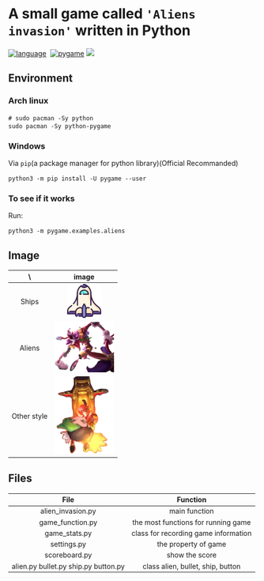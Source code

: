 # A small game called `'Aliens invasion'` written in Python
[![language](https://img.shields.io/badge/Language-Python%203.11.3-yellow?style=plastic&logo=appveyor)](https://docs.python.org/3/)
[![]()]()
[![pygame](https://img.shields.io/badge/Powered%20%20by-Pygame%202.1.3-brightgreen?style=plastic&logo=appveyor)](https://www.pygame.org/docs/)
[![](https://img.shields.io/badge/OS-Arch%20linux-informational?style=plastic&logo=appveyor)](https://archlinux.org/)
## Environment
### Arch linux
```shell
# sudo pacman -Sy python
sudo pacman -Sy python-pygame
```
### Windows
Via `pip`(a package manager for python library)(Official Recommanded)
```Power shell
python3 -m pip install -U pygame --user
```
### To see if it works
Run:
```shell
python3 -m pygame.examples.aliens
```
## Image

| **\\**          | **image**                                |
|:---------------:|:----------------------------------------:|
|   Ships         | <img src="images/ships.png" alt="ships"> |
|   Aliens        | <img src="images/alien.png" alt="alien"> |
|   Other style   | <img src="images/jinx.png" alt="jinx">   |

## Files
| **File**                             | **Function**                         |
|:------------------------------------:|:------------------------------------:|
| alien_invasion.py                    | main function                        |
| game_function.py                     | the most functions for running game  |
| game_stats.py                        | class for recording game information |
| settings.py                          | the property of game                 |
| scoreboard.py                        | show the score                       |
| alien.py bullet.py ship.py button.py | class alien, bullet, ship, button    |